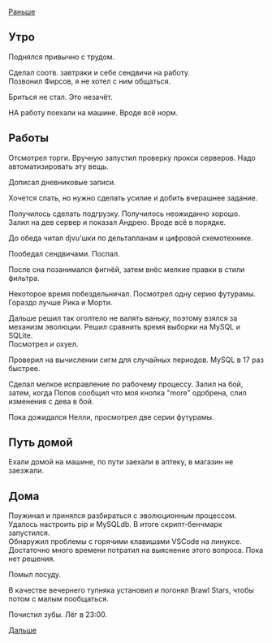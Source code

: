 [Раньше](2019.12.11.md)  
## Утро
Поднялся привычно с трудом.

Сделал соотв. завтраки и себе сендвичи на работу.  
Позвонил Фирсов, я не хотел с ним общаться.

Бриться не стал. Это незачёт.

НА работу поехали на машине. Вроде всё норм.
## Работы
Отсмотрел торги.
Вручную запустил проверку прокси серверов. Надо автоматизировать эту вещь.

Дописал дневниковые записи.

Хочется спать, но нужно сделать усилие и добить вчерашнее задание.

Получилось сделать подгрузку. Получилось неожиданно хорошо.  
Залил на дев сервер и показал Андрею. Вроде всё в порядке.

До обеда читал djvu'шки по дельтапланам и цифровой схемотехнике.

Пообедал сендвичами. Поспал.

После сна позанимался фигнёй, затем внёс мелкие правки в стили фильтра.

Некоторое время побездельничал. Посмотрел одну серию футурамы. Гораздо лучше Рика и Морти.

Дальше решил так оголтело не валять ваньку, поэтому взялся за механизм эволюции. Решил сравнить время выборки на MySQL и SQLite.  
Посмотрел и охуел.

Проверил на вычислении сигм для случайных периодов. MySQL в 17 раз быстрее.

Сделал мелкое исправление по рабочему процессу. Залил на бой, затем, когда Попов сообщил что моя кнопка "more" одобрена, слил изменения с дева в бой.

Пока дожидался Нелли, просмотрел две серии футурамы.
## Путь домой
Ехали домой на машине, по пути заехали в аптеку, в магазин не заезжали.
## Дома
Поужинал и принялся разбираться с эволюционным процессом.  
Удалось настроить pip и MySQLdb. В итоге скрипт-бенчмарк запустился.  
Обнаружил проблемы с горячими клавишами VSCode на линуксе. Достаточно много времени потратил на выяснение этого вопроса. Пока нет решения.

Помыл посуду.

В качестве вечернего тупняка установил и погонял Brawl Stars, чтобы потом с малым пообщаться.

Почистил зубы. Лёг в 23:00.

[Дальше](2019.12.13.md)